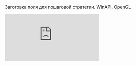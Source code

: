 Заготовка поля для пошаговой стратегии. WinAPI, OpenGL



![](https://github.com/LeKudesnitsa/Examples/blob/main/C_hexagonal/README.MD)
